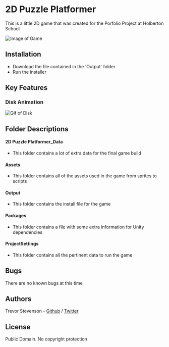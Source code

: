 # 2D Puzzle Platformer
This is a little 2D game that was created for the Porfolio Project at Holberton School

![Image of Game](https://i.imgur.com/DHGYOeW.png)

## Installation
* Download the file contained in the 'Output' folder
* Run the installer

## Key Features
### Disk Animation
![Gif of Disk](https://gph.is/g/4VnYLQY)

## Folder Descriptions
#### 2D Puzzle Platformer_Data
- This folder contains a lot of extra data for the final game build
#### Assets
- This folder contains all of the assets used in the game from sprites to scripts
#### Output
- This folder contains the install file for the game
#### Packages
- This folder contains a file with some extra information for Unity dependencies
#### ProjectSettings
- This folder contains all the pertinent data to run the game

## Bugs
There are no known bugs at this time

## Authors
Trevor Stevenson - [Github](https://github.com/tr3v1n4t0r) / [Twitter](https://twitter.com/tr3v1nat0r)

## License
Public Domain. No copyright protection
